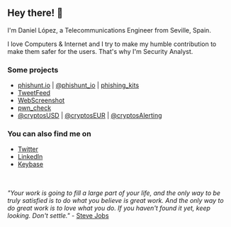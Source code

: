 ## Hey there! 👋

I'm Daniel López, a Telecommunications Engineer from Seville, Spain.

I love Computers & Internet and I try to make my humble contribution to make them safer for the users. That's why I'm Security Analyst.
<br>
### Some projects

* [phishunt.io](https://phishunt.io/) | [@phishunt_io](https://twitter.com/phishunt_io) | [phishing_kits](https://github.com/0xDanielLopez/phishing_kits)
* [TweetFeed](https://github.com/0xDanielLopez/TweetFeed)
* [WebScreenshot](https://github.com/0xDanielLopez/WebScreenshot)
* [pwn_check](https://github.com/0xDanielLopez/pwn_check)
* [@cryptosUSD](https://twitter.com/cryptosUSD) | [@cryptosEUR](https://twitter.com/cryptosEUR) | [@cryptosAlerting](https://twitter.com/cryptosAlerting)


### You can also find me on

* [Twitter](https://twitter.com/0xDanielLopez)
* [LinkedIn](https://www.linkedin.com/in/0xDanielLopez)
* [Keybase](https://keybase.io/danlopgom)


<br><br>
_"Your work is going to fill a large part of your life, and the only way to be truly satisfied is to do what you believe is great work. And the only way to do great work is to love what you do. If you haven't found it yet, keep looking. Don't settle."_ - [Steve Jobs](https://www.youtube.com/watch?v=DCsxANtBoIs)

